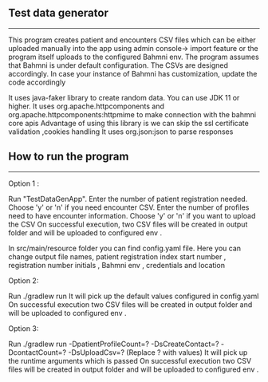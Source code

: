 Test data generator
---
---
This program creates patient and encounters CSV files which can be either uploaded manually into the app using admin console-> import feature or the program itself uploads to the configured Bahmni env. The program assumes that Bahmni is under default configuration. The CSVs are designed accordingly. In case your instance of Bahmni has customization, update the code accordingly

It uses java-faker library to create random data. You can use JDK 11 or higher.
It uses org.apache.httpcomponents and org.apache.httpcomponents:httpmime to make connection with the bahmni core apis
Advantage of using this library is we can skip the ssl certificate validation ,cookies handling
It uses org.json:json to parse responses



 How to run the program
---
---
Option 1 : 

Run "TestDataGenApp".
Enter the number of patient registration needed.
Choose 'y' or 'n' if you need encounter CSV.
Enter the number of profiles need to have encounter information.
Choose 'y' or 'n' if you want to upload the CSV
On successful execution, two CSV files will be created in output folder and will be uploaded to configured env .

In src/main/resource folder you can find config.yaml file.
Here you can change output file names, patient registration index start number , registration number initials , Bahmni env , credentials and location

Option 2:

Run ./gradlew run
It will pick up the default values configured in config.yaml 
On successful execution two CSV files will be created in output folder and will be uploaded to configured env .

Option 3:

Run ./gradlew run -DpatientProfileCount=? -DsCreateContact=? -DcontactCount=? -DsUploadCsv=? (Replace ? with values)
It will pick up the runtime arguments which is passed
On successful execution two CSV files will be created in output folder and will be uploaded to configured env .

